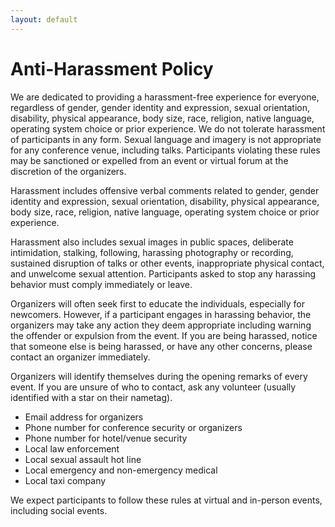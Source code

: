 ```yaml
---
layout: default
---
```

# Anti-Harassment Policy

We are dedicated to providing a harassment-free experience for everyone, regardless of gender, gender identity and expression, sexual orientation, disability, physical appearance, body size, race, religion, native language, operating system choice or prior experience. We do not tolerate harassment of participants in any form. Sexual language and imagery is not appropriate for any conference venue, including talks. Participants violating these rules may be sanctioned or expelled from an event or virtual forum at the discretion of the organizers. 

Harassment includes offensive verbal comments related to gender, gender identity and expression, sexual orientation, disability, physical appearance, body size, race, religion, native language, operating system choice or prior experience. 

Harassment also includes sexual images in public spaces, deliberate intimidation, stalking, following, harassing photography or recording, sustained disruption of talks or other events, inappropriate physical contact, and unwelcome sexual attention. Participants asked to stop any harassing behavior must comply immediately or leave.

Organizers will often seek first to educate the individuals, especially for newcomers. However, if a participant engages in harassing behavior, the organizers may take any action they deem appropriate  including warning the offender or expulsion from the event. If you are being harassed, notice that someone else is being harassed, or have any other concerns, please contact an organizer immediately. 

Organizers will identify themselves during the opening remarks of every event.  If you are unsure of who to contact, ask any volunteer (usually identified with a star on their nametag).

* Email address for organizers
* Phone number for conference security or organizers
* Phone number for hotel/venue security
* Local law enforcement
* Local sexual assault hot line
* Local emergency and non-emergency medical
* Local taxi company

We expect participants to follow these rules at virtual and in-person events, including social events.

